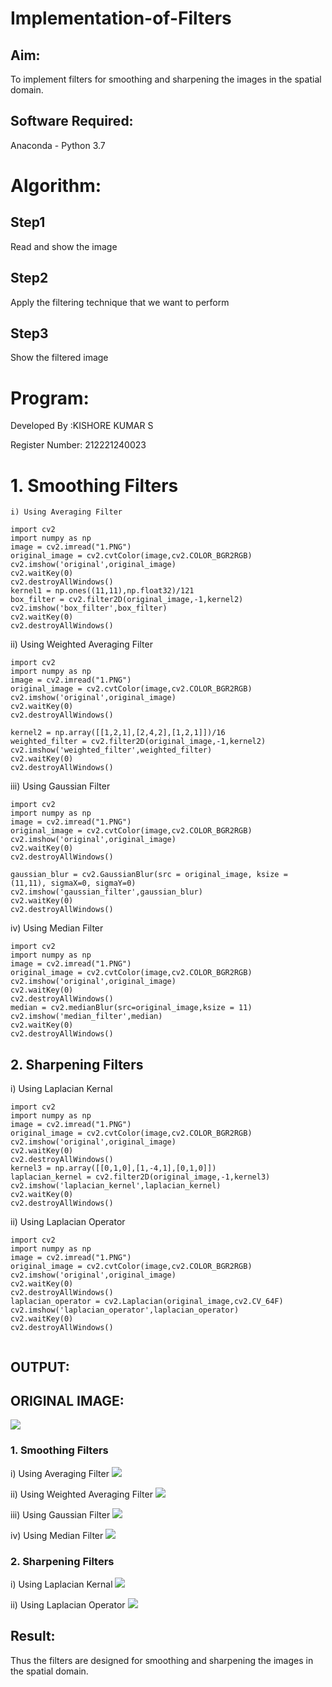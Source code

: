# Implementation-of-Filters
## Aim:
To implement filters for smoothing and sharpening the images in the spatial domain.

## Software Required:
Anaconda - Python 3.7

# Algorithm:
## Step1
Read and show the image

## Step2
Apply the filtering technique that we want to perform

## Step3
Show the filtered image

# Program:

 Developed By   :KISHORE KUMAR S

 Register Number: 212221240023


# 1. Smoothing Filters
```
i) Using Averaging Filter

import cv2
import numpy as np
image = cv2.imread("1.PNG")
original_image = cv2.cvtColor(image,cv2.COLOR_BGR2RGB)
cv2.imshow('original',original_image)
cv2.waitKey(0)
cv2.destroyAllWindows()
kernel1 = np.ones((11,11),np.float32)/121
box_filter = cv2.filter2D(original_image,-1,kernel2)
cv2.imshow('box_filter',box_filter)
cv2.waitKey(0)
cv2.destroyAllWindows()
```


ii) Using Weighted Averaging Filter
```
import cv2
import numpy as np
image = cv2.imread("1.PNG")
original_image = cv2.cvtColor(image,cv2.COLOR_BGR2RGB)
cv2.imshow('original',original_image)
cv2.waitKey(0)
cv2.destroyAllWindows()

kernel2 = np.array([[1,2,1],[2,4,2],[1,2,1]])/16
weighted_filter = cv2.filter2D(original_image,-1,kernel2)
cv2.imshow('weighted_filter',weighted_filter)
cv2.waitKey(0)
cv2.destroyAllWindows()

```







iii) Using Gaussian Filter
```
import cv2
import numpy as np
image = cv2.imread("1.PNG")
original_image = cv2.cvtColor(image,cv2.COLOR_BGR2RGB)
cv2.imshow('original',original_image)
cv2.waitKey(0)
cv2.destroyAllWindows()

gaussian_blur = cv2.GaussianBlur(src = original_image, ksize = (11,11), sigmaX=0, sigmaY=0) 
cv2.imshow('gaussian_filter',gaussian_blur)
cv2.waitKey(0)
cv2.destroyAllWindows()

```


iv) Using Median Filter
```
import cv2
import numpy as np
image = cv2.imread("1.PNG")
original_image = cv2.cvtColor(image,cv2.COLOR_BGR2RGB)
cv2.imshow('original',original_image)
cv2.waitKey(0)
cv2.destroyAllWindows()
median = cv2.medianBlur(src=original_image,ksize = 11)
cv2.imshow('median_filter',median)
cv2.waitKey(0)
cv2.destroyAllWindows()

```

## 2. Sharpening Filters
i) Using Laplacian Kernal
```
import cv2
import numpy as np
image = cv2.imread("1.PNG")
original_image = cv2.cvtColor(image,cv2.COLOR_BGR2RGB)
cv2.imshow('original',original_image)
cv2.waitKey(0)
cv2.destroyAllWindows()
kernel3 = np.array([[0,1,0],[1,-4,1],[0,1,0]]) 
laplacian_kernel = cv2.filter2D(original_image,-1,kernel3)
cv2.imshow('laplacian_kernel',laplacian_kernel)
cv2.waitKey(0)
cv2.destroyAllWindows()

```



ii) Using Laplacian Operator
```
import cv2
import numpy as np
image = cv2.imread("1.PNG")
original_image = cv2.cvtColor(image,cv2.COLOR_BGR2RGB)
cv2.imshow('original',original_image)
cv2.waitKey(0)
cv2.destroyAllWindows()
laplacian_operator = cv2.Laplacian(original_image,cv2.CV_64F)
cv2.imshow('laplacian_operator',laplacian_operator)
cv2.waitKey(0)
cv2.destroyAllWindows()


```

## OUTPUT:

## ORIGINAL IMAGE:
![](orginal.PNG)
### 1. Smoothing Filters

i) Using Averaging Filter
![](boxx.PNG)

ii) Using Weighted Averaging Filter
![](weighted.PNG)

iii) Using Gaussian Filter
![](gaussian.PNG)

iv) Using Median Filter
![](med.PNG)

### 2. Sharpening Filters

i) Using Laplacian Kernal
![](kernel.PNG)

ii) Using Laplacian Operator
![](operation.PNG)

## Result:
Thus the filters are designed for smoothing and sharpening the images in the spatial domain.